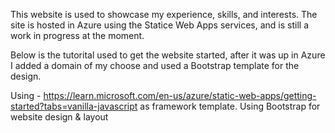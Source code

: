 This website is used to showcase my experience, skills, and interests. The site is hosted in Azure using the Statice Web Apps services, and is still a work in progress at the moment.

Below is the tutorital used to get the website started, after it was up in Azure I added a domain of my choose and used a Bootstrap template for the design.

Using - https://learn.microsoft.com/en-us/azure/static-web-apps/getting-started?tabs=vanilla-javascript as framework template.
Using Bootstrap for website design & layout

